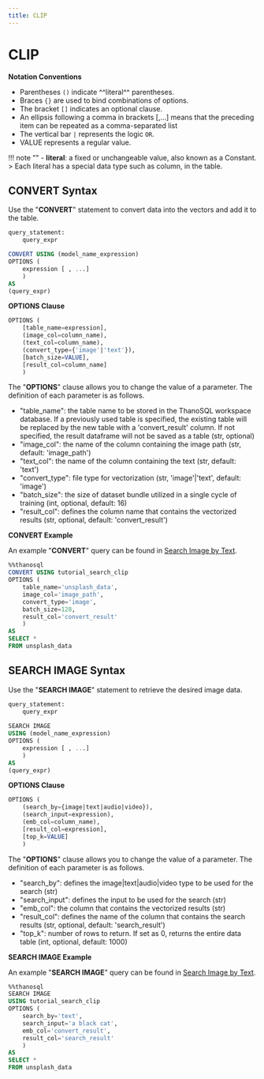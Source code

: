 ```yaml
---
title: CLIP
---
```


# __CLIP__

__Notation Conventions__

- Parentheses `()` indicate ^^literal^^ parentheses.
- Braces `{}` are used to bind combinations of options.
- The bracket `[]` indicates an optional clause.
- An ellipsis following a comma in brackets [,...] means that the preceding item can be repeated as a comma-separated list
- The vertical bar `|` represents the logic `OR`.
- VALUE represents a regular value.

!!! note ""
    - __literal__: a fixed or unchangeable value, also known as a Constant.
    > Each literal has a special data type such as column, in the table.

## __CONVERT Syntax__

Use the "__CONVERT__" statement to convert data into the vectors and add it to the table.

```sql
query_statement:
    query_expr

CONVERT USING (model_name_expression)
OPTIONS (
    expression [ , ...]
    )
AS
(query_expr)
```

__OPTIONS Clause__

```sql
OPTIONS (
    [table_name=expression],
    (image_col=column_name),
    (text_col=column_name),
    (convert_type={'image'|'text'}),
    [batch_size=VALUE],
    [result_col=column_name]
    )
```

The "__OPTIONS__" clause allows you to change the value of a parameter. The definition of each parameter is as follows.

- "table_name": the table name to be stored in the ThanoSQL workspace database. If a previously used table is specified, the existing table will be replaced by the new table with a 'convert_result' column. If not specified, the result dataframe will not be saved as a table (str, optional)
- "image_col": the name of the column containing the image path (str, default: 'image_path')
- "text_col": the name of the column containing the text (str, default: 'text')
- "convert_type": file type for vectorization (str, 'image'|'text', default: 'image')
- "batch_size": the size of dataset bundle utilized in a single cycle of training (int, optional, default: 16) 
- "result_col": defines the column name that contains the vectorized results (str, optional, default: 'convert_result')


__CONVERT Example__

An example "__CONVERT__" query can be found in [Search Image by Text](/en/tutorials/thanosql_search/search_image_by_text/).

```sql
%%thanosql
CONVERT USING tutorial_search_clip
OPTIONS (
    table_name='unsplash_data',
    image_col='image_path', 
    convert_type='image',
    batch_size=128,
    result_col='convert_result'
    )
AS 
SELECT *
FROM unsplash_data
```

## __SEARCH IMAGE Syntax__

Use the "__SEARCH IMAGE__" statement to retrieve the desired image data.

```sql
query_statement:
    query_expr
    
SEARCH IMAGE 
USING (model_name_expression)
OPTIONS (
    expression [ , ...]
    )
AS
(query_expr)
```

__OPTIONS Clause__

```sql
OPTIONS (
    (search_by={image|text|audio|video}),
    (search_input=expression),
    (emb_col=column_name),
    [result_col=expression],
    [top_k=VALUE]
    )
```

The "__OPTIONS__" clause allows you to change the value of a parameter. The definition of each parameter is as follows.

- "search_by": defines the image|text|audio|video type to be used for the search (str)
- "search_input": defines the input to be used for the search (str)
- "emb_col": the column that contains the vectorized results (str)
- "result_col": defines the name of the column that contains the search results (str, optional, default: 'search_result')
- "top_k": number of rows to return. If set as 0, returns the entire data table (int, optional, default: 1000)

__SEARCH IMAGE Example__

An example "__SEARCH IMAGE__" query can be found in [Search Image by Text](/en/tutorials/thanosql_search/search_image_by_text/).

```sql
%%thanosql
SEARCH IMAGE 
USING tutorial_search_clip
OPTIONS (
    search_by='text',
    search_input='a black cat',
    emb_col='convert_result',
    result_col='search_result'
    )
AS 
SELECT * 
FROM unsplash_data
```
